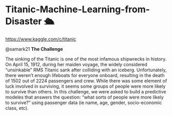 # Titanic-Machine-Learning-from-Disaster 🛳️ 
https://www.kaggle.com/c/titanic

@samark21
**The Challenge**

The sinking of the Titanic is one of the most infamous shipwrecks in history.
On April 15, 1912, during her maiden voyage, the widely considered “unsinkable” RMS Titanic sank after colliding with an iceberg. Unfortunately, there weren’t enough lifeboats for everyone onboard, resulting in the death of 1502 out of 2224 passengers and crew.
While there was some element of luck involved in surviving, it seems some groups of people were more likely to survive than others.
In this challenge, we were asked to build a predictive modeles that answers the question: “what sorts of people were more likely to survive?” using passenger data (ie name, age, gender, socio-economic class, etc).
